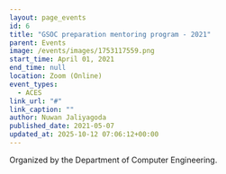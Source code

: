 ```yaml
---
layout: page_events
id: 6
title: "GSOC preparation mentoring program - 2021"
parent: Events
image: /events/images/1753117559.png
start_time: April 01, 2021
end_time: null
location: Zoom (Online)
event_types:
  - ACES
link_url: "#"
link_caption: ""
author: Nuwan Jaliyagoda
published_date: 2021-05-07
updated_at: 2025-10-12 07:06:12+00:00
---
```


<!-- Automated Update by GitHub Actions -->

<p>Organized by the Department of Computer Engineering.</p>
